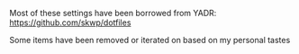Most of these settings have been borrowed from YADR:
https://github.com/skwp/dotfiles

Some items have been removed or iterated on based on my personal tastes
